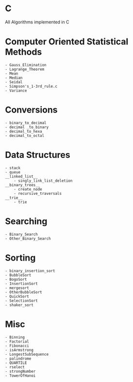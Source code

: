 # C
All Algorithms implemented in C 

# Computer Oriented Statistical Methods
	- Gauss_Elimination
	- Lagrange_Theorem
	- Mean
	- Median
	- Seidal
	- Simpson's_1-3rd_rule.c
	- Variance


# Conversions
	- binary_to_decimal
	- decimal _to_binary
	- decimal_to_hexa
	- decimal_to_octal


# Data Structures
	- stack
	- queue
	__linked_list__
		- singly_link_list_deletion
	__binary_trees__
		- create_node
		- recursive_traversals
	__trie__
		- trie


# Searching
	- Binary_Search
	- Other_Binary_Search


# Sorting
	- binary_insertion_sort
	- BubbleSort
	- BogoSort
	- InsertionSort
	- mergesort
	- OtherBubbleSort
	- QuickSort
	- SelectionSort
	- shaker_sort


# Misc
	- Binning
	- Factorial
	- Fibonacci
	- isArmstrong
	- LongestSubSequence
	- palindrome
	- QUARTILE
	- rselect
	- strongNumber
	- TowerOfHanoi
